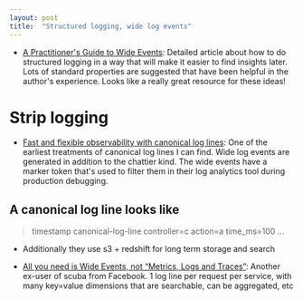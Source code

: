 ```yaml
---
layout: post
title:  "Structured logging, wide log events"
---
```


* [A Practitioner's Guide to Wide Events](https://jeremymorrell.dev/blog/a-practitioners-guide-to-wide-events/): Detailed article about how to do structured logging in a way that will make it easier to find insights later. Lots of standard properties are suggested that have been helpful in the author's experience. Looks like a really great resource for these ideas!

# Strip logging

* [Fast and flexible observability with canonical log lines](https://stripe.com/blog/canonical-log-lines): One of the earliest treatments of canonical log lines I can find. Wide log events are generated in addition to the chattier kind. The wide events have a marker token that's used to filter them in their log analytics tool during production debugging.

## A canonical log line looks like

> timestamp canonical-log-line controller=c action=a time_ms=100 ...

* Additionally they use s3 + redshift for long term storage and search

* [All you need is Wide Events, not “Metrics, Logs and Traces”](https://isburmistrov.substack.com/p/all-you-need-is-wide-events-not-metrics): Another ex-user of scuba from Facebook. 1 log line per request per service, with many key=value dimensions that are searchable, can be aggregated, etc